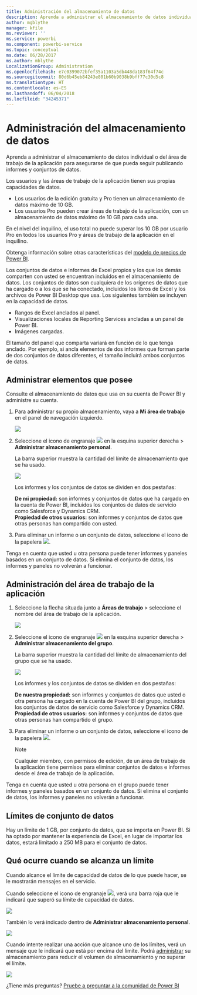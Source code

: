```yaml
---
title: Administración del almacenamiento de datos
description: Aprenda a administrar el almacenamiento de datos individual o del área de trabajo de la aplicación para asegurarse de que pueda seguir publicando informes y conjuntos de datos.
author: mgblythe
manager: kfile
ms.reviewer: ''
ms.service: powerbi
ms.component: powerbi-service
ms.topic: conceptual
ms.date: 06/28/2017
ms.author: mblythe
LocalizationGroup: Administration
ms.openlocfilehash: e7c0399072bfef35a1103a5db448da183f64f74c
ms.sourcegitcommit: 80d6b45eb84243e801b60b9038b9bff77c30d5c8
ms.translationtype: HT
ms.contentlocale: es-ES
ms.lasthandoff: 06/04/2018
ms.locfileid: "34245371"
---
```

# <a name="manage-your-data-storage"></a>Administración del almacenamiento de datos
Aprenda a administrar el almacenamiento de datos individual o del área de trabajo de la aplicación para asegurarse de que pueda seguir publicando informes y conjuntos de datos.

Los usuarios y las áreas de trabajo de la aplicación tienen sus propias capacidades de datos.

* Los usuarios de la edición gratuita y Pro tienen un almacenamiento de datos máximo de 10 GB.
* Los usuarios Pro pueden crear áreas de trabajo de la aplicación, con un almacenamiento de datos máximo de 10 GB para cada una.

En el nivel del inquilino, el uso total no puede superar los 10 GB por usuario Pro en todos los usuarios Pro y áreas de trabajo de la aplicación en el inquilino.

Obtenga información sobre otras características del [modelo de precios de Power BI](https://powerbi.microsoft.com/pricing).

Los conjuntos de datos e informes de Excel propios y los que los demás comparten con usted se encuentran incluidos en el almacenamiento de datos. Los conjuntos de datos son cualquiera de los orígenes de datos que ha cargado o a los que se ha conectado, incluidos los libros de Excel y los archivos de Power BI Desktop que usa. Los siguientes también se incluyen en la capacidad de datos.

* Rangos de Excel anclados al panel.
* Visualizaciones locales de Reporting Services ancladas a un panel de Power BI.
* Imágenes cargadas.

El tamaño del panel que comparta variará en función de lo que tenga anclado. Por ejemplo, si ancla elementos de dos informes que forman parte de dos conjuntos de datos diferentes, el tamaño incluirá ambos conjuntos de datos.

<a name="manage"/>

## <a name="manage-items-owned-by-you"></a>Administrar elementos que posee
Consulte el almacenamiento de datos que usa en su cuenta de Power BI y administre su cuenta.

1. Para administrar su propio almacenamiento, vaya a **Mi área de trabajo** en el panel de navegación izquierdo.
   
    ![](media/service-admin-manage-your-data-storage-in-power-bi/pbi_myworkspace.png)
2. Seleccione el icono de engranaje ![](media/service-admin-manage-your-data-storage-in-power-bi/pbi_gearicon.png) en la esquina superior derecha \> **Administrar almacenamiento personal**.
   
    La barra superior muestra la cantidad del límite de almacenamiento que se ha usado.
   
    ![](media/service-admin-manage-your-data-storage-in-power-bi/pbi_persnlstorage.png)
   
    Los informes y los conjuntos de datos se dividen en dos pestañas:
   
    **De mi propiedad:** son informes y conjuntos de datos que ha cargado en la cuenta de Power BI, incluidos los conjuntos de datos de servicio como Salesforce y Dynamics CRM.  
    **Propiedad de otros usuarios:** son informes y conjuntos de datos que otras personas han compartido con usted.
3. Para eliminar un informe o un conjunto de datos, seleccione el icono de la papelera ![](media/service-admin-manage-your-data-storage-in-power-bi/pbi_deleteicon.png).

Tenga en cuenta que usted u otra persona puede tener informes y paneles basados en un conjunto de datos. Si elimina el conjunto de datos, los informes y paneles no volverán a funcionar.

## <a name="manage-your-app-workspace"></a>Administración del área de trabajo de la aplicación
1. Seleccione la flecha situada junto a **Áreas de trabajo** \> seleccione el nombre del área de trabajo de la aplicación.
   
    ![](media/service-admin-manage-your-data-storage-in-power-bi/pbi_groupworkspaces.png)
2. Seleccione el icono de engranaje ![](media/service-admin-manage-your-data-storage-in-power-bi/pbi_gearicon.png) en la esquina superior derecha \> **Administrar almacenamiento del grupo**.
   
    La barra superior muestra la cantidad del límite de almacenamiento del grupo que se ha usado.
   
    ![](media/service-admin-manage-your-data-storage-in-power-bi/pbi_groupstorage.png)
   
    Los informes y los conjuntos de datos se dividen en dos pestañas:
   
    **De nuestra propiedad:** son informes y conjuntos de datos que usted o otra persona ha cargado en la cuenta de Power BI del grupo, incluidos los conjuntos de datos de servicio como Salesforce y Dynamics CRM.
    **Propiedad de otros usuarios:** son informes y conjuntos de datos que otras personas han compartido el grupo.
3. Para eliminar un informe o un conjunto de datos, seleccione el icono de la papelera ![](media/service-admin-manage-your-data-storage-in-power-bi/pbi_deleteicon.png).
   
   > [!NOTE]
   > Cualquier miembro, con permisos de edición, de un área de trabajo de la aplicación tiene permisos para eliminar conjuntos de datos e informes desde el área de trabajo de la aplicación.
   > 
   > 

Tenga en cuenta que usted u otra persona en el grupo puede tener informes y paneles basados en un conjunto de datos. Si elimina el conjunto de datos, los informes y paneles no volverán a funcionar.

## <a name="dataset-limits"></a>Límites de conjunto de datos
Hay un límite de 1 GB, por conjunto de datos, que se importa en Power BI. Si ha optado por mantener la experiencia de Excel, en lugar de importar los datos, estará limitado a 250 MB para el conjunto de datos.

## <a name="what-happens-when-you-hit-a-limit"></a>Qué ocurre cuando se alcanza un límite
Cuando alcance el límite de capacidad de datos de lo que puede hacer, se le mostrarán mensajes en el servicio. 

Cuando seleccione el icono de engranaje ![](media/service-admin-manage-your-data-storage-in-power-bi/pbi_gearicon.png), verá una barra roja que le indicará que superó su límite de capacidad de datos.

![](media/service-admin-manage-your-data-storage-in-power-bi/manage-storage-limit.png)

También lo verá indicado dentro de **Administrar almacenamiento personal**.

 ![](media/service-admin-manage-your-data-storage-in-power-bi/manage-storage-limit2.png)

 Cuando intente realizar una acción que alcance uno de los límites, verá un mensaje que le indicará que está por encima del límite. Podrá [administrar](#manage) su almacenamiento para reducir el volumen de almacenamiento y no superar el límite.

 ![](media/service-admin-manage-your-data-storage-in-power-bi/powerbi-pro-over-limit.png)

 ¿Tiene más preguntas? [Pruebe a preguntar a la comunidad de Power BI](http://community.powerbi.com/)

